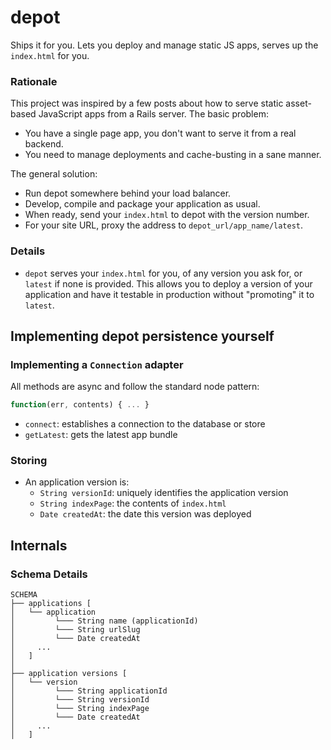 depot
=====

Ships it for you. Lets you deploy and manage static JS apps, serves up the `index.html` for you.

### Rationale

This project was inspired by a few posts about how to serve static asset-based JavaScript apps from a Rails server. The basic problem:

* You have a single page app, you don't want to serve it from a real backend.
* You need to manage deployments and cache-busting in a sane manner.

The general solution:

* Run depot somewhere behind your load balancer.
* Develop, compile and package your application as usual.
* When ready, send your `index.html` to depot with the version number.
* For your site URL, proxy the address to `depot_url/app_name/latest`.

### Details

* `depot` serves your `index.html` for you, of any version you ask for, or `latest` if none is provided. This allows you to deploy a version of your application and have it testable in production without "promoting" it to `latest`.

## Implementing depot persistence yourself

### Implementing a `Connection` adapter

All methods are async and follow the standard node pattern:

```js
function(err, contents) { ... }
```

* `connect`: establishes a connection to the database or store
* `getLatest`: gets the latest app bundle

### Storing

* An application version is:
  * `String versionId`: uniquely identifies the application version
  * `String indexPage`: the contents of `index.html`
  * `Date createdAt`: the date this version was deployed

## Internals

### Schema Details

```
SCHEMA
├── applications [
│   └── application
│         └─── String name (applicationId)
│         └─── String urlSlug
│         └─── Date createdAt
│     ...
│   ]
│
├── application versions [
│   └── version
│         └─── String applicationId
│         └─── String versionId
│         └─── String indexPage
│         └─── Date createdAt
│     ...
│   ]
```